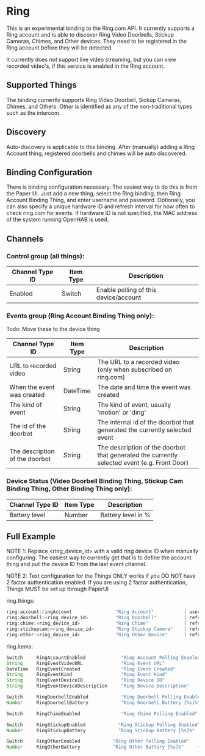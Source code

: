 # <bindingName> Ring

This is an experimental binding to the Ring.com API. It currently supports a Ring account
and is able to discover Ring Video Doorbells, Stickup Cameras, Chimes, and Other devices. 
They need to be registered in the Ring account before they will be detected.

It currently does *not* support live video streaming, but you can view recorded video's,
if this service is enabled in the Ring account.

## Supported Things

The binding currently supports Ring Video Doorbell, Sickup Cameras, Chimes, and Others.
*Other* is identified as any of the non-traditional types such as the intercom.

## Discovery

Auto-discovery is applicable to this binding. After (manually) adding a Ring Account thing, 
registered doorbells and chimes will be auto discovered.

## Binding Configuration

There is binding configuration necessary. The easiest way to do this is from the Paper UI. Just
add a new thing, select the Ring binding, then Ring Account Binding Thing, and enter username and password. 
Optionally, you can also specify a unique hardware ID and refresh interval for how often to check ring.com for
events. If hardware ID is not specified, the MAC address of the system running OpenHAB is used.

## Channels

### Control group (all things):

| Channel Type ID | Item Type | Description                           |
|-----------------|-----------|---------------------------------------|
| Enabled         | Switch    | Enable polling of this device/account |

### Events group (Ring Account Binding Thing only):

Todo: Move these to the device thing

| Channel Type ID                | Item Type | Description                                                                                  |
|--------------------------------|-----------|----------------------------------------------------------------------------------------------|
| URL to recorded video          | String    | The URL to a recorded video (only when subscribed on ring.com)                               |
| When the event was created     | DateTime  | The date and time the event was created                                                      |
| The kind of event              | String    | The kind of event, usually 'motion' or 'ding'                                                |
| The id of the doorbot          | String    | The internal id of the doorbot that generated the currently selected event                   |
| The description of the doorbot | String    | The description of the doorbot that generated the currently selected event (e.g. Front Door) |

### Device Status (Video Doorbell Binding Thing, Stickup Cam Binding Thing, Other Binding Thing only):

| Channel Type ID  | Item Type | Description         |
|------------------|-----------|---------------------|
| Battery level    | Number    | Battery level in %  |

## Full Example

NOTE 1: Replace <ring_device_id> with a valid ring device ID when manually configuring. The easiest way to currently get that is to define the account thing and pull the device ID from the last event channel.

NOTE 2: Text configuration for the Things ONLY works if you DO NOT have 2 factor authentication enabled. If you are using 2 factor authentication, Things MUST be set up through PaperUI

ring.things:

```java
ring:account:ringAccount                "Ring Account"           [ username="user@domain.com", password="XXXXXXX", hardwareId="AA-BB-CC-DD-EE-FF", refreshInterval=5 ]
ring:doorbell:<ring_device_id>          "Ring Doorbell"          [ refreshInterval=5, offOffset=0 ]
ring:chime:<ring_device_id>             "Ring Chime"             [ refreshInterval=5, offOffset=0 ]
ring:stickupcam:<ring_device_id>        "Ring Stickup Camera"    [ refreshInterval=5, offOffset=0 ]
ring:other:<ring_device_id>             "Ring Other Device"      [ refreshInterval=5, offOffset=0 ]
```

ring.items:

```java
Switch     RingAccountEnabled             "Ring Account Polling Enabled"    { channel="ring:account:ringAccount:control#enabled" }
String     RingEventVideoURL              "Ring Event URL"                  { channel="ring:account:ringAccount:event#url" }
DateTime   RingEventCreated               "Ring Event Created"              { channel="ring:account:ringAccount:event#createdAt" } 
String     RingEventKind                  "Ring Event Kind"                 { channel="ring:account:ringAccount:event#kind" }
String     RingEventDeviceID              "Ring Device ID"                  { channel="ring:account:ringAccount:event#doorbotId" }
String     RingEventDeviceDescription     "Ring Device Description"         { channel="ring:account:ringAccount:event#doorbotDescription" }

Switch     RingDoorbellEnabled            "Ring Doorbell Polling Enabled"   { channel="ring:doorbell:<ring_device_id>:control#enabled" }
Number     RingDoorbellBattery            "Ring Doorbell Battery [%s]%"     { channel="ring:doorbell:<ring_device_id>:status#battery"}

Switch     RingChimeEnabled               "Ring Chime Polling Enabled"      { channel="ring:chime:<ring_device_id>:control#enabled" }

Switch     RingStickupEnabled            "Ring Stickup Polling Enabled"   { channel="ring:stickupcam:<ring_device_id>:control#enabled" }
Number     RingStickupBattery            "Ring Stickup Battery [%s]%"     { channel="ring:stickupcam:<ring_device_id>:status#battery"}

Switch     RingOtherEnabled            "Ring Other Polling Enabled"   { channel="ring:other:<ring_device_id>:control#enabled" }
Number     RingOtherBattery            "Ring Other Battery [%s]%"     { channel="ring:other:<ring_device_id>:status#battery"}
```
